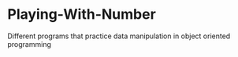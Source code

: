 # Playing-With-Number
Different programs that practice data manipulation in object oriented programming
